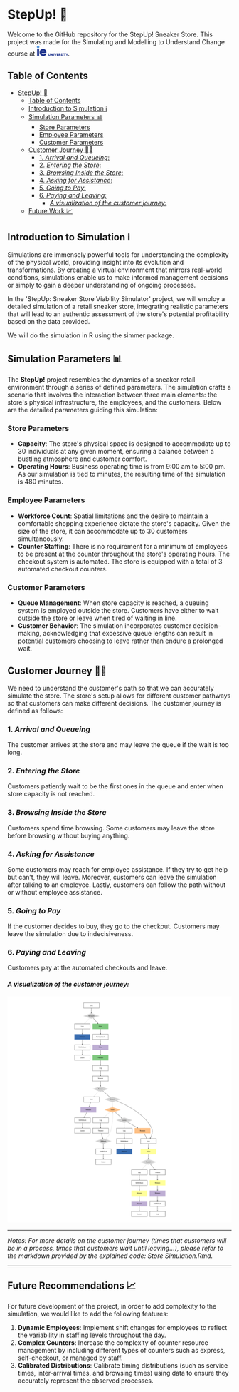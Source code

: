 # StepUp! 👟

Welcome to the GitHub repository for the StepUp! Sneaker Store. This project was made for the Simulating and Modelling to Understand Change course at  <img src='pictures/ie_university_logo.png' width='70'>.

## Table of Contents
<!-- TOC -->
* [StepUp! 👟](#stepup-)
  * [Table of Contents](#table-of-contents)
  * [Introduction to Simulation ℹ️](#introduction-to-simulation-ℹ)
  * [Simulation Parameters 📊](#simulation-parameters-)
    * [Store Parameters](#store-parameters)
    * [Employee Parameters](#employee-parameters)
    * [Customer Parameters](#customer-parameters)
  * [Customer Journey 🚶‍♂️](#customer-journey-)
    * [1. _Arrival and Queueing_:](#1-arrival-and-queueing-)
    * [2. _Entering the Store_:](#2-entering-the-store-)
    * [3. _Browsing Inside the Store_:](#3-browsing-inside-the-store-)
    * [4. _Asking for Assistance_:](#4-asking-for-assistance-)
    * [5. _Going to Pay_:](#5-going-to-pay-)
    * [6. _Paying and Leaving_:](#6-paying-and-leaving-)
      * [_A visualization of the customer journey:_](#a-visualization-of-the-customer-journey)
  * [Future Work 📈](#future-work-)
<!-- TOC -->



## Introduction to Simulation ℹ️

Simulations are immensely powerful tools for understanding the complexity of the physical world, providing insight into its evolution and transformations. By creating a virtual environment that mirrors real-world conditions, simulations enable us to make informed management decisions or simply to gain a deeper understanding of ongoing processes.

In the 'StepUp: Sneaker Store Viability Simulator' project, we will employ a detailed simulation of a retail sneaker store, integrating realistic parameters that will lead to an authentic assessment of the store's potential profitability based on the data provided.

We will do the simulation in R using the simmer package. 


## Simulation Parameters 📊
The __StepUp!__ project resembles the dynamics of a sneaker retail environment through a series of defined parameters. The simulation crafts a scenario that involves the interaction between three main elements: the store's physical infrastructure, the employees, and the customers. Below are the detailed parameters guiding this simulation:

### Store Parameters
* **Capacity**: The store's physical space is designed to accommodate up to 30 individuals at any given moment, ensuring a balance between a bustling atmosphere and customer comfort. 
* **Operating Hours**: Business operating time is from 9:00 am to 5:00 pm. As our simulation is tied to minutes, the resulting time of the simulation is 480 minutes.

### Employee Parameters

* **Workforce Count**: Spatial limitations and the desire to maintain a comfortable shopping experience dictate the store's capacity. Given the size of the store, it can accommodate up to 30 customers simultaneously.
* **Counter Staffing**: There is no requirement for a minimum of employees to be present at the counter throughout the store's operating hours. The checkout system is automated. The store is equipped with a total of 3 automated checkout counters.

### Customer Parameters
* **Queue Management**: When store capacity is reached, a queuing system is employed outside the store. Customers have either to wait outside the store or leave when tired of waiting in line. 
* **Customer Behavior**: The simulation incorporates customer decision-making, acknowledging that excessive queue lengths can result in potential customers choosing to leave rather than endure a prolonged wait.


## Customer Journey 🚶‍♂️
We need to understand the customer's path so that we can accurately simulate the store. The store's setup allows for different customer pathways so that customers can make different decisions. The customer journey is defined as follows:

### 1. _Arrival and Queueing_
The customer arrives at the store and may leave the queue if the wait is too long.
### 2. _Entering the Store_
Customers patiently wait to be the first ones in the queue and enter when store capacity is not reached.
### 3. _Browsing Inside the Store_ 
Customers spend time browsing. Some customers may leave the store before browsing without buying anything.
### 4. _Asking for Assistance_
Some customers may reach for employee assistance. If they try to get help but can’t, they will leave. Moreover, customers can leave the simulation after talking to an employee. Lastly, customers can follow the path without or without employee assistance. 
### 5. _Going to Pay_
If the customer decides to buy, they go to the checkout. Customers may leave the simulation due to indecisiveness. 
### 6. _Paying and Leaving_
Customers pay at the automated checkouts and leave.

#### _A visualization of the customer journey:_
![Customer Flow](pictures/Customer_Flow.png)

---
_Notes: For more details on the customer journey (times that customers will be in a process, times that customers wait until leaving…), please refer to the markdown provided by the explained code: Store Simulation.Rmd._
___

## Future Recommendations 📈
For future development of the project, in order to add complexity to the simulation, we would like to add the following features:
1. **Dynamic Employees**: Implement shift changes for employees to reflect the variability in staffing levels throughout the day.
2. **Complex Counters**: Increase the complexity of counter resource management by including different types of counters such as express, self-checkout, or managed by staff.
3. **Calibrated Distributions**: Calibrate timing distributions (such as service times, inter-arrival times, and browsing times) using data to ensure they accurately represent the observed processes.
